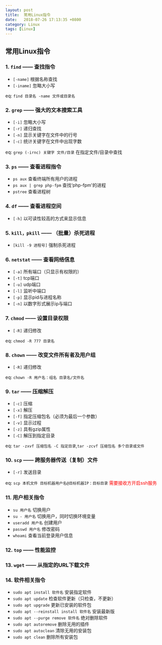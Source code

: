 ```yaml
---
layout: post
title:  常用Linux指令
date:   2018-07-26 17:13:35 +0800
category: Linux
tags: [Linux]
---
```


## 常用Linux指令

### 1. `find` —— 查找指令

* `[-name]` 根据名称查找
* `[-iname]` 忽略大小写

eq: `find 目录名 -name 文件或目录名`

### 2. `grep` —— 强大的文本搜索工具

* `[-i]` 忽略大小写
* `[-r]` 递归查找
* `[-n]` 显示关键字在文件中的行号
* `[-c]` 统计关键字在文件中出现字数

eq: `grep (-irnc) 关键字 文件/目录` 在指定文件/目录中查找

### 3. `ps` —— 查看进程指令

* `ps aux` 查看终端所有用户的进程
* `ps aux | grep php-fpm` 查找‘php-fpm'的进程
* `pstree` 查看进程树

### 4. `df` —— 查看进程空间

* `[-h]` 以可读性较高的方式来显示信息

### 5. `kill，pkill` —— （批量）杀死进程

* `[kill -9 进程号]` 强制杀死进程

### 6. `netstat` —— 查看网络信息

* `[-a]` 所有端口（只显示有权限的）
* `[-t]` tcp端口
* `[-u]` udp端口
* `[-l]` 监听中端口
* `[-p]` 显示pid与进程名称
* `[-n]` 以数字形式展示ip与端口

### 7. `chmod` —— 设置目录权限

* `[-R]` 递归修改

eq: `chmod -R 777 目录名`

### 8. `chown` —— 改变文件所有者及用户组

* `[-R]` 递归修改

eq: `chown -R 用户名：组名 目录名/文件名`

### 9. `tar` —— 压缩解压

* `[-c]` 压缩
* `[-x]` 解压
* `[-f]` 指定压缩包名（必须为最后一个参数）
* `[-v]` 显示过程
* `[-z]` 具有gzip属性
* `[-C]` 解压到指定目录

eq: `tar -zxvf 压缩包名 -C 指定目录`,`tar -zcvf 压缩包名 多个目录或文件`

### 10. `scp` —— 跨服务器传送（复制）文件

* `[-r]` 发送目录

eq: `scp 本机文件 目标机器用户名@目标机器IP：目标目录` <font color=red>需要接收方开启ssh服务</font>

### 11. 用户相关指令

* `su 用户名` 切换用户
* `su - 用户名` 切换用户，同时切换环境变量
* `useradd 用户名` 创建用户
* `passwd 用户名` 修改密码
* `whoami` 查看当前登录用户信息

### 12. `top` —— 性能监控

### 13. `wget` —— 从指定的URL下载文件

### 14. 软件相关指令

* `sudo apt install 软件名` 安装指定软件
* `sudo apt update` 检查软件更新（只检查，不更新）
* `sudo apt upgrade` 更新已安装的软件包
* `sudo apt --reinstall install 软件名` 安装最新版
* `sudo apt --purge remove 软件名` 绝对删除软件
* `sudo apt autoremove` 删除无用的插件
* `sudo apt autoclean` 清除无用的安装包
* `sudo apt clean` 删除所有安装包